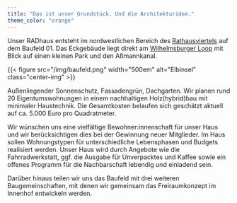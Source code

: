 ```yaml
---
title: "Das ist unser Grundstück. Und die Architekturidee."
theme_color: "orange"
---
```


Unser RADhaus entsteht im nordwestlichen Bereich des
[Rathausviertels](https://de.wikipedia.org/wiki/Wilhelmsburger_Rathausviertel)
auf dem Baufeld 01.
Das Eckgebäude liegt direkt am
[Wilhelmsburger Loop](https://www.hamburg.de/politik-und-verwaltung/bezirke/mitte/themen/planen-bauen-wohnen/verkehr/loop-67416)
mit Blick auf einen kleinen Park und den Aßmannkanal. 

{{< figure src="/img/baufeld.png" width="500em" alt="Elbinsel" class="center-img" >}}

Außenliegender Sonnenschutz, Fassadengrün, Dachgarten.
Wir planen rund 20 Eigentumswohnungen in einem nachhaltigen Holz(hybrid)bau mit minimaler Haustechnik.
Die Gesamtkosten belaufen sich geschätzt aktuell auf ca. 5.000 Euro pro Quadratmeter.

Wir wünschen uns eine vielfältige Bewohner:innenschaft für unser Haus und wir berücksichtigen dies
bei der Gewinnung neuer Mitglieder. Im Haus sollen Wohnungstypen für unterschiedliche Lebensphasen
und Budgets realisiert werden. Unser Haus wird durch Angebote wie die Fahrradwerkstatt, ggf. die Ausgabe
für Unverpacktes und Kaffee sowie ein offenes Programm für die Nachbarschaft lebendig und einladend sein.

Darüber hinaus teilen wir uns das Baufeld mit drei weiteren Baugemeinschaften, mit denen wir gemeinsam das
Freiraumkonzept im Innenhof entwickeln werden. 
